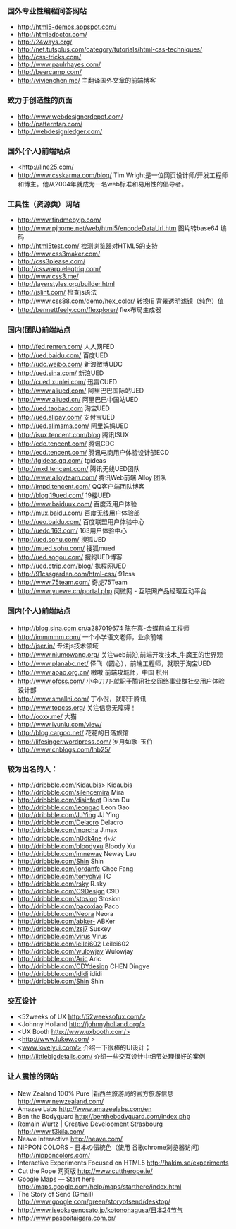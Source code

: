 ### 国外专业性编程问答网站

+ <http://html5-demos.appspot.com/>
+ <http://html5doctor.com/>
+ <http://24ways.org/>
+ <http://net.tutsplus.com/category/tutorials/html-css-techniques/>
+ <http://css-tricks.com/>
+ <http://www.paulrhayes.com/>
+ <http://beercamp.com/>
+ <http://vivienchen.me/> 主翻译国外文章的前端博客

### 致力于创造性的页面
+ <http://www.webdesignerdepot.com/>
+ <http://patterntap.com/>
+ <http://webdesignledger.com/>


### 国外(个人)前端站点
+ <http://line25.com/
+ <http://www.csskarma.com/blog/>
Tim Wright是一位网页设计师/开发工程师和博主。他从2004年就成为一名web标准和易用性的倡导者。


### 工具性（资源类）网站
+ <http://www.findmebyip.com/>
+ <http://www.pjhome.net/web/html5/encodeDataUrl.htm>
图片转base64 编码
+ <http://html5test.com/>
检测浏览器对HTML5的支持
+ <http://www.css3maker.com/>
+ <http://css3please.com/>
+ <http://csswarp.eleqtriq.com/>
+ <http://www.css3.me/>
+ <http://layerstyles.org/builder.html>
+ <http://jslint.com/>
检查js语法
+ <http://www.css88.com/demo/hex_color/>
转换IE 背景透明滤镜（纯色）值
+ <http://bennettfeely.com/flexplorer/>
flex布局生成器

### 国内(团队)前端站点
+ <http://fed.renren.com/>
人人网FED
+ <http://ued.baidu.com/>
百度UED
+ <http://udc.weibo.com/>
新浪微博UDC
+ <http://ued.sina.com/>
新浪UED
+ <http://cued.xunlei.com/>
迅雷CUED
+ <http://www.aliued.com/>
阿里巴巴国际站UED
+ <http://www.aliued.cn/>
阿里巴巴中国站UED
+ <http://ued.taobao.com>
淘宝UED
+ <http://ued.alipay.com/>
支付宝UED
+ <http://ued.alimama.com/>
阿里妈妈UED
+ <http://isux.tencent.com/blog>
腾讯ISUX
+ <http://cdc.tencent.com/>
腾讯CDC
+ <http://ecd.tencent.com/>
腾讯电商用户体验设计部ECD
+ <http://tgideas.qq.com/>
tgideas
+ <http://mxd.tencent.com/>
腾讯无线UED团队
+ <http://www.alloyteam.com/>
腾讯Web前端 Alloy 团队
+ <http://impd.tencent.com/>
QQ客户端团队博客
+ <http://blog.19ued.com/>
19楼UED
+ <http://www.baiduux.com/>
百度泛用户体验
+ <http://mux.baidu.com/>
百度无线用户体验部
+ <http://ueo.baidu.com/>
百度联盟用户体验中心
+ <http://uedc.163.com/>
163用户体验中心
+ <http://ued.sohu.com/>
搜狐UED
+ <http://mued.sohu.com/>
搜狐mued
+ <http://ued.sogou.com/>
搜狗UED博客
+ <http://ued.ctrip.com/blog/>
携程网UED
+ <http://91cssgarden.com/html-css/>
91css
+ <http://www.75team.com/>
奇虎75Team
+ <http://www.yuewe.cn/portal.php>  阅微网 -  互联网产品经理互动平台

### 国内(个人)前端站点
+ <http://blog.sina.com.cn/a287019674>
陈在真-金蝶前端工程师
+ <http://immmmm.com/>
一个小学语文老师，业余前端
+ <http://jser.in/>
专注js技术领域
+ <http://www.niumowang.org/>
关注web前沿,前端开发技术_牛魔王的世界观
+ <http://www.planabc.net/>
怿飞（圆心），前端工程师，就职于淘宝UED
+ <http://www.aoao.org.cn/>
嗷嗷 前端攻城师，中国 杭州
+ <http://www.ofcss.com/>
小李刀刀-就职于腾讯社交网络事业群社交用户体验设计部
+ <http://www.smallni.com/>
丁小倪，就职于腾讯
+ <http://www.topcss.org/>
关注信息无障碍！
+ <http://ooxx.me/>
大猫
+ <http://www.iyunlu.com/view/>
+ <http://blog.cargoo.net/>
花花的日落旅馆
+ <http://lifesinger.wordpress.com/>
岁月如歌-玉伯
+ <http://www.cnblogs.com/lhb25/>

### 较为出名的人：
+ http://dribbble.com/Kidaubis> Kidaubis
+ <http://dribbble.com/silencemira> Mira 
+ <http://dribbble.com/disinfeqt>  Dison Du
+ <http://dribbble.com/leongao>  Leon Gao
+ <http://dribbble.com/JJYing>   JJ Ying
+ <http://dribbble.com/Delacro>  Delacro
+ <http://dribbble.com/morcha>   J.max
+ <http://dribbble.com/n0dk4ne>  小火
+ <http://dribbble.com/bloodyxu>  Bloody Xu
+ <http://dribbble.com/imneway>  Neway Lau
+ <http://dribbble.com/Shin>  Shin
+ <http://dribbble.com/jordanfc>  Chee Fang
+ <http://dribbble.com/tonychyi>  TC
+ <http://dribbble.com/rsky>  R.sky
+ <http://dribbble.com/C9Design>  C9D
+ <http://dribbble.com/stosion>  Stosion
+ <http://dribbble.com/pacoxiao>  Paco
+ <http://dribbble.com/Neora>   Neora
+ <http://dribbble.com/abker->  ABKer
+ <http://dribbble.com/zsj7>    Suskey
+ <http://dribbble.com/virus>  Virus
+ <http://dribbble.com/leilei602>  Leilei602
+ <http://dribbble.com/wulowjay>   Wulowjay
+ <http://dribbble.com/Aric>  Aric
+ <http://dribbble.com/CDYdesign>  CHEN Dingye
+ <http://dribbble.com/ididi>  ididi
+ <http://dribbble.com/Shin>  Shin

### 交互设计
+ <52weeks of UX http://52weeksofux.com/>
+ <Johnny Holland http://johnnyholland.org/>
+ <UX Booth http://www.uxbooth.com/>
+ <http://www.lukew.com/ >
+ <www.lovelyui.com/> 介绍一下很棒的UI设计；
+ <http://littlebigdetails.com/> 介绍一些交互设计中细节处理很好的案例

### 让人震惊的网站
+ New Zealand 100% Pure |新西兰旅游局的官方旅游信息 http://www.newzealand.com/
+ Amazee Labs http://www.amazeelabs.com/en
+ Ben the Bodyguard http://benthebodyguard.com/index.php
+ Romain Wurtz | Creative Development Strasbourg http://www.t3kila.com/
+ Neave Interactive http://neave.com/
+ NIPPON COLORS - 日本の伝統色（使用 谷歌chrome浏览器访问） http://nipponcolors.com/
+ Interactive Experiments Focused on HTML5 http://hakim.se/experiments
+ Cut the Rope 网页版 http://www.cuttherope.ie/ 
+ Google Maps — Start here http://maps.google.com/help/maps/starthere/index.html 
+ The Story of Send (Gmail) http://www.google.com/green/storyofsend/desktop/
+ http://www.iseokagenosato.jp/kotonohagusa/日本24节气
+ http://www.paseoitaigara.com.br/

